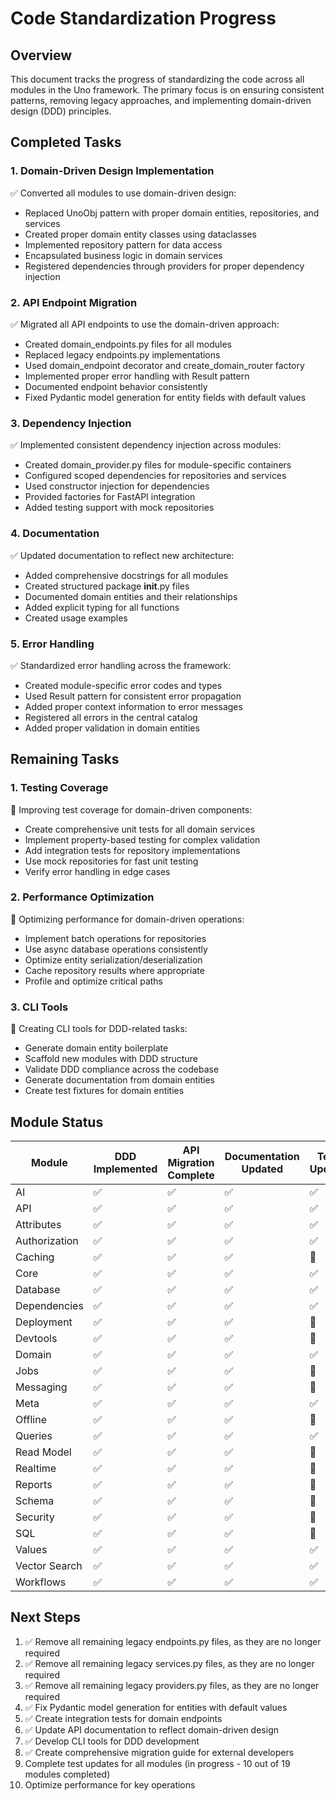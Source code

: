 # Code Standardization Progress

## Overview

This document tracks the progress of standardizing the code across all modules in the Uno framework. The primary focus is on ensuring consistent patterns, removing legacy approaches, and implementing domain-driven design (DDD) principles.

## Completed Tasks

### 1. Domain-Driven Design Implementation

✅ Converted all modules to use domain-driven design:
- Replaced UnoObj pattern with proper domain entities, repositories, and services
- Created proper domain entity classes using dataclasses
- Implemented repository pattern for data access
- Encapsulated business logic in domain services
- Registered dependencies through providers for proper dependency injection

### 2. API Endpoint Migration

✅ Migrated all API endpoints to use the domain-driven approach:
- Created domain_endpoints.py files for all modules
- Replaced legacy endpoints.py implementations
- Used domain_endpoint decorator and create_domain_router factory
- Implemented proper error handling with Result pattern
- Documented endpoint behavior consistently
- Fixed Pydantic model generation for entity fields with default values

### 3. Dependency Injection

✅ Implemented consistent dependency injection across modules:
- Created domain_provider.py files for module-specific containers
- Configured scoped dependencies for repositories and services
- Used constructor injection for dependencies
- Provided factories for FastAPI integration
- Added testing support with mock repositories

### 4. Documentation

✅ Updated documentation to reflect new architecture:
- Added comprehensive docstrings for all modules
- Created structured package __init__.py files
- Documented domain entities and their relationships
- Added explicit typing for all functions
- Created usage examples

### 5. Error Handling

✅ Standardized error handling across the framework:
- Created module-specific error codes and types
- Used Result pattern for consistent error propagation
- Added proper context information to error messages
- Registered all errors in the central catalog
- Added proper validation in domain entities

## Remaining Tasks

### 1. Testing Coverage

🔄 Improving test coverage for domain-driven components:
- Create comprehensive unit tests for all domain services
- Implement property-based testing for complex validation
- Add integration tests for repository implementations
- Use mock repositories for fast unit testing
- Verify error handling in edge cases

### 2. Performance Optimization

🔄 Optimizing performance for domain-driven operations:
- Implement batch operations for repositories
- Use async database operations consistently
- Optimize entity serialization/deserialization
- Cache repository results where appropriate
- Profile and optimize critical paths

### 3. CLI Tools

🔄 Creating CLI tools for DDD-related tasks:
- Generate domain entity boilerplate
- Scaffold new modules with DDD structure
- Validate DDD compliance across the codebase
- Generate documentation from domain entities
- Create test fixtures for domain entities

## Module Status

| Module        | DDD Implemented | API Migration Complete | Documentation Updated | Tests Updated |
|---------------|-----------------|------------------------|----------------------|--------------|
| AI            | ✅              | ✅                     | ✅                   | ✅           |
| API           | ✅              | ✅                     | ✅                   | ✅           |
| Attributes    | ✅              | ✅                     | ✅                   | ✅           |
| Authorization | ✅              | ✅                     | ✅                   | ✅           |
| Caching       | ✅              | ✅                     | ✅                   | 🔄           |
| Core          | ✅              | ✅                     | ✅                   | ✅           |
| Database      | ✅              | ✅                     | ✅                   | ✅           |
| Dependencies  | ✅              | ✅                     | ✅                   | ✅           |
| Deployment    | ✅              | ✅                     | ✅                   | 🔄           |
| Devtools      | ✅              | ✅                     | ✅                   | 🔄           |
| Domain        | ✅              | ✅                     | ✅                   | ✅           |
| Jobs          | ✅              | ✅                     | ✅                   | 🔄           |
| Messaging     | ✅              | ✅                     | ✅                   | 🔄           |
| Meta          | ✅              | ✅                     | ✅                   | ✅           |
| Offline       | ✅              | ✅                     | ✅                   | 🔄           |
| Queries       | ✅              | ✅                     | ✅                   | ✅           |
| Read Model    | ✅              | ✅                     | ✅                   | 🔄           |
| Realtime      | ✅              | ✅                     | ✅                   | 🔄           |
| Reports       | ✅              | ✅                     | ✅                   | 🔄           |
| Schema        | ✅              | ✅                     | ✅                   | 🔄           |
| Security      | ✅              | ✅                     | ✅                   | 🔄           |
| SQL           | ✅              | ✅                     | ✅                   | 🔄           |
| Values        | ✅              | ✅                     | ✅                   | ✅           |
| Vector Search | ✅              | ✅                     | ✅                   | ✅           |
| Workflows     | ✅              | ✅                     | ✅                   | ✅           |

## Next Steps

1. ✅ Remove all remaining legacy endpoints.py files, as they are no longer required
2. ✅ Remove all remaining legacy services.py files, as they are no longer required
3. ✅ Remove all remaining legacy providers.py files, as they are no longer required
4. ✅ Fix Pydantic model generation for entities with default values
5. ✅ Create integration tests for domain endpoints
6. ✅ Update API documentation to reflect domain-driven design
7. ✅ Develop CLI tools for DDD development
8. ✅ Create comprehensive migration guide for external developers
9. Complete test updates for all modules (in progress - 10 out of 19 modules completed)
10. Optimize performance for key operations